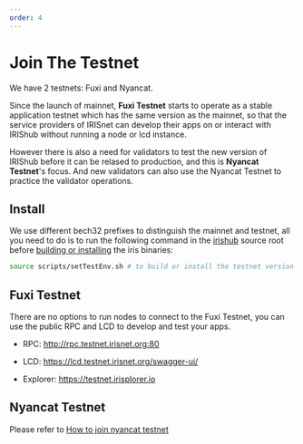 ```yaml
---
order: 4
---
```


# Join The Testnet

We have 2 testnets: Fuxi and Nyancat.

Since the launch of mainnet, **Fuxi Testnet** starts to operate as a stable application testnet which has the same version as the mainnet, so that the service providers of IRISnet can develop their apps on or interact with IRIShub without running a node or lcd instance.

However there is also a need for validators to test the new version of IRIShub before it can be relased to production, and this is **Nyancat Testnet**'s focus. And new validators can also use the Nyancat Testnet to practice the validator operations.

## Install

We use different bech32 prefixes to distinguish the mainnet and testnet, all you need to do is to run the following command in the [irishub](https://github.com/irisnet/irishub) source root before [building or installing](install.md) the iris binaries:

```bash
source scripts/setTestEnv.sh # to build or install the testnet version
```

## Fuxi Testnet

There are no options to run nodes to connect to the Fuxi Testnet, you can use the public RPC and LCD to develop and test your apps.

- RPC: <http://rpc.testnet.irisnet.org:80>

- LCD: <https://lcd.testnet.irisnet.org/swagger-ui/>

- Explorer: <https://testnet.irisplorer.io>

## Nyancat Testnet

Please refer to [How to join nyancat testnet](https://github.com/irisnet/testnets/tree/master/nyancat#how-to-join-nyancat-testnet)
